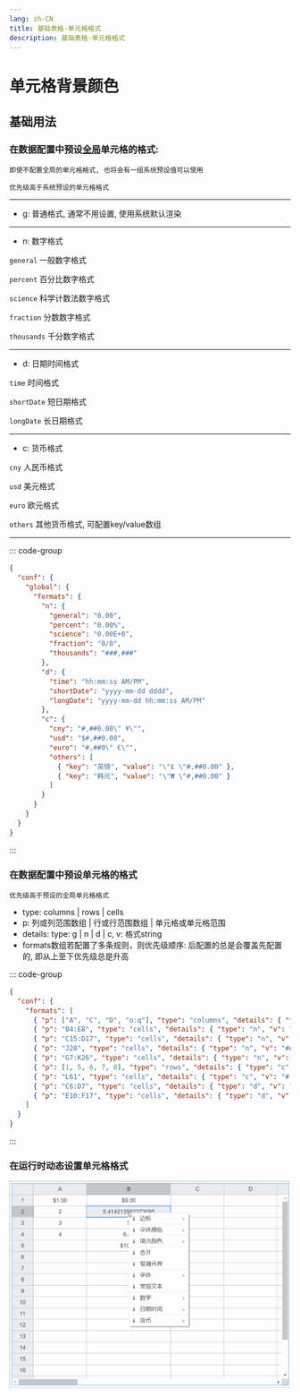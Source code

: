 ```yaml
---
lang: zh-CN
title: 基础表格-单元格格式
description: 基础表格-单元格格式
---
```


# 单元格背景颜色

## 基础用法

<vma-formula-grid
:data="data"
:size="size"
:type="themeType"
style="width: 100%; height: 500px;"
/>

### 在数据配置中预设<u>全局</u>单元格的格式:

```即使不配置全局的单元格格式, 也将会有一组系统预设值可以使用```

```优先级高于系统预设的单元格格式```

---

- g: 普通格式, 通常不用设置, 使用系统默认渲染

---

- n: 数字格式

```general```
  一般数字格式

```percent```
  百分比数字格式

```science```
  科学计数法数字格式

```fraction```
  分数数字格式

```thousands```
  千分数字格式

---

- d: 日期时间格式

```time```
  时间格式

```shortDate```
  短日期格式

```longDate```
  长日期格式

---

- c: 货币格式

```cny```
  人民币格式

```usd```
  美元格式

```euro```
  欧元格式

```others```
  其他货币格式, 可配置key/value数组

---

::: code-group
```json
{
  "conf": {
    "global": {
      "formats": {
        "n": {
          "general": "0.00",
          "percent": "0.00%",
          "science": "0.00E+0",
          "fraction": "0/0",
          "thousands": "###,###"
        },
        "d": {
          "time": "hh:mm:ss AM/PM",
          "shortDate": "yyyy-mm-dd dddd",
          "longDate": "yyyy-mm-dd hh:mm:ss AM/PM"
        },
        "c": {
          "cny": "#,##0.00\" ¥\"",
          "usd": "$#,##0.00",
          "euro": "#,##0\" €\"",
          "others": [
            { "key": "英镑", "value": "\"£ \"#,##0.00" },
            { "key": "韩元", "value": "\"₩ \"#,##0.00" }
          ]
        }
      }
    }
  }
}
```
:::

### 在数据配置中预设单元格的格式

```优先级高于预设的全局单元格格式```

- type: columns | rows | cells
- p: 列或列范围数组 | 行或行范围数组 | 单元格或单元格范围
- details: type: g | n | d | c, v: 格式string
- formats数组若配置了多条规则，则优先级顺序: 后配置的总是会覆盖先配置的, 即从上至下优先级总是升高

::: code-group
```json
{
  "conf": {
    "formats": [
      { "p": ["A", "C", "D", "o:q"], "type": "columns", "details": { "type": "g" } },
      { "p": "B4:E8", "type": "cells", "details": { "type": "n", "v": "##.00" } },
      { "p": "C15:D17", "type": "cells", "details": { "type": "n", "v": "###,###.00" } },
      { "p": "J28", "type": "cells", "details": { "type": "n", "v": "##0/##0" } },
      { "p": "G7:K26", "type": "cells", "details": { "type": "n", "v": "0.0%" } },
      { "p": [1, 5, 6, 7, 8], "type": "rows", "details": { "type": "c", "v": "$#,##0.00" } },
      { "p": "L61", "type": "cells", "details": { "type": "c", "v": "#,##0.00\" ￥\"" } },
      { "p": "C6:D7", "type": "cells", "details": { "type": "d", "v": "yyyy-mm-dd dddd" } },
      { "p": "E10:F17", "type": "cells", "details": { "type": "d", "v": "yyyy-mm-dd hh:mm AM/PM" } }
    ]
  }
}
```
:::

### 在运行时动态设置单元格格式

![本地路径](./basic-table-cell-format/cell-format-change.gif "可以在运行时动态设置单元格格式")

<script lang="ts">
import {defineComponent, onMounted, reactive, ref, watch} from "vue";

export default defineComponent({
  name: "HelloWorld",
  setup() {
    const datasource = ref('map');
    const size = ref('normal');
    const themeType = ref('primary');

    onMounted(() => {
      console.log(data)
    });

    const mapData = reactive({
      data: [{
        p: 'A1',
        v: 1
      }, {
        p: 'A2',
        v: 2
      }, {
        p: 'A3',
        v: 3
      }, {
        p: 'A4',
        v: 4
      }, {
        p: 'A20',
        v: '= T20 - 2'
      }, {
        p: 'B1',
        v: '= SUM(A3, 6)'
      }, {
        p: 'B2',
        v: '= A2 + 2 + SQRT(2)'
      }, {
        p: 'B3',
        v: '= A3 + 2'
      }, {
        p: 'B4',
        v: '= A4 + 2'
      }, {
        p: 'B5',
        v: '= SUM(A1:A4)'
      }, {
        p: 'T20',
        v: '= A20 + 2'
      },]
    });

    const arrayData = reactive([
      [1, 2, 3, 4, 5, 6, 7, 8, 9, 10, 11, 12, 13, 14, 15, 16, 17, 18, 19, 20],
      [
        '= A1 + 2', '= B1 + 2', '= C1 + 2', '= D1 + 2', '= E1 + 2',
        '= F1 + 2', '= G1 + 2', '= H1 + 2', '= I1 + 2', '= J1 + 2',
        '= K1 + 2', '= L1 + 2', '= M1 + 2', '= N1 + 2', '= O1 + 2',
        '= P1 + 2', '= Q1 + 2', '= R1 + 2', '= S1 + 2', '= T1 + 2'
      ],
      [1, 2, 3, 4, 5, 6, 7, 8, 9, 10, 11, 12, 13, 14, 15, 16, 17, 18, 19, 20],
      [1, 2, 3, 4, 5, 6, 7, 8, 9, 10, 11, 12, 13, 14, 15, 16, 17, 18, 19, 20],
      [1, 2, 3, 4, 5, 6, 7, 8, 9, 10, 11, 12, 13, 14, 15, 16, 17, 18, 19, 20],
      [1, 2, 3, 4, 5, 6, 7, 8, 9, 10, 11, 12, 13, 14, 15, 16, 17, 18, 19, 20],
      [1, 2, 3, 4, 5, 6, 7, 8, 9, 10, 11, 12, 13, 14, 15, 16, 17, 18, 19, 20],
      [1, 2, 3, 4, 5, 6, 7, 8, 9, 10, 11, 12, 13, 14, 15, 16, 17, 18, 19, 20],
      [1, 2, 3, 4, 5, 6, 7, 8, 9, 10, 11, 12, 13, 14, 15, 16, 17, 18, 19, 20],
      [1, 2, 3, 4, 5, 6, 7, 8, 9, 10, 11, 12, 13, 14, 15, 16, 17, 18, 19, 20],
      [1, 2, 3, 4, 5, 6, 7, 8, 9, 10, 11, 12, 13, 14, 15, 16, 17, 18, 19, 20],
      [1, 2, 3, 4, 5, 6, 7, 8, 9, 10, 11, 12, 13, 14, 15, 16, 17, 18, 19, 20],
      [1, 2, 3, 4, 5, 6, 7, 8, 9, 10, 11, 12, 13, 14, 15, 16, 17, 18, 19, 20],
      [1, 2, 3, 4, 5, 6, 7, 8, 9, 10, 11, 12, 13, 14, 15, 16, 17, 18, 19, 20],
      [1, 2, 3, 4, 5, 6, 7, 8, 9, 10, 11, 12, 13, 14, 15, 16, 17, 18, 19, 20],
      [1, 2, 3, 4, 5, 6, 7, 8, 9, 10, 11, 12, 13, 14, 15, 16, 17, 18, 19, 20],
      [1, 2, 3, 4, 5, 6, 7, 8, 9, 10, 11, 12, 13, 14, 15, 16, 17, 18, 19, 20],
      [1, 2, 3, 4, 5, 6, 7, 8, 9, 10, 11, 12, 13, 14, 15, 16, 17, 18, 19, 20],
      [1, 2, 3, 4, 5, 6, 7, 8, 9, 10, 11, 12, 13, 14, 15, 16, 17, 18, 19, 20],
      [1, 2, 3, 4, 5, 6, 7, 8, 9, 10, 11, 12, 13, 14, 15, 16, 17, 18, 19, 20],
      [1, 2, 3, 4, 5, 6, 7, 8, 9, 10, 11, 12, 13, 14, 15, 16, 17, 18, 19, 20],
      [1, 2, 3, 4, 5, 6, 7, 8, 9, 10, 11, 12, 13, 14, 15, 16, 17, 18, 19, 20],
      [1, 2, 3, 4, 5, 6, 7, 8, 9, 10, 11, 12, 13, 14, 15, 16, 17, 18, 19, 20],
      [1, 2, 3, 4, 5, 6, 7, 8, 9, 10, 11, 12, 13, 14, 15, 16, 17, 18, 19, 20],
      [1, 2, 3, 4, 5, 6, 7, 8, 9, 10, 11, 12, 13, 14, 15, 16, 17, 18, 19, 20],
    ]);

    const confs = reactive({
      global: {
        formats: {
          n: {
            general: '0.00',
            percent: '0.00%',
            science: '0.00E+0',
            fraction: '0/0',
            thousands: '###,###',
          },
          d: {
            time: 'hh:mm:ss AM/PM',
            shortDate: 'yyyy-mm-dd dddd',
            longDate: 'yyyy-mm-dd hh:mm:ss AM/PM',
          },
          c: {
            cny: '#,##0.00" ¥"',
            usd: '$#,##0.00',
            euro: '#,##0" €"',
            others: [
               { key: '英镑', value: '"£ "#,##0.00' },
               { key: '韩元', value: '"₩ "#,##0.00' },
            ],
          },
        },
      },
      formats: [
        { p: ['A', 'C', 'D', 'o:q'], type: 'columns', details: { type: 'g' } },
        { p: 'B4:E8', type: 'cells', details: { type: 'n', v: '##.00' } },
        { p: 'C15:D17', type: 'cells', details: { type: 'n', v: '###,###.00' } },
        { p: 'J28', type: 'cells', details: { type: 'n', v: '##0/##0' } },
        { p: 'G7:K26', type: 'cells', details: { type: 'n', v: '0.0%' } },
        { p: [1, 5, 6, 7, 8], type: 'rows', details: { type: 'c', v: '$#,##0.00' } },
        { p: 'L61', type: 'cells', details: { type: 'c', v: '#,##0.00" ¥"' } },
        { p: 'C6:D7', type: 'cells', details: { type: 'd', v: 'yyyy-mm-dd dddd' } },
        { p: 'E10:F17', type: 'cells', details: { type: 'd', v: 'yyyy-mm-dd hh:mm AM/PM' } },
      ],
    });

    const data = reactive({
      conf: confs,
      type: 'map',
      arrayData: arrayData,
      mapData: mapData
    });

    watch(() => datasource.value, () => {
      data.type = datasource.value
    });

    watch(() => size.value, () => {
      console.log(size.value)
    });

    watch(() => data.type, () => {
      console.log(data)
    },{
      deep: true
    });

    return {
      datasource,
      data,
      size,
      themeType
    }
  }
})
</script>

